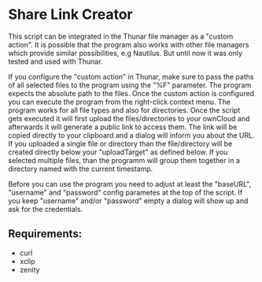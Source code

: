 Share Link Creator
==================

This script can be integrated in the Thunar file manager as a "custom
action". It is possible that the program also works with other file managers
which provide similar possibilities, e.g Nautilus. But until now it was only
tested and used with Thunar.

If you configure the "custom action" in Thunar, make sure to pass the paths of
all selected files to the program using the "%F" parameter. The program expects
the absolute path to the files.  Once the custom action is configured you can
execute the program from the right-click context menu. The program works for
all file types and also for directories. Once the script gets executed it will
first upload the files/directories to your ownCloud and afterwards it will
generate a public link to access them. The link will be copied directly to your
clipboard and a dialog will inform you about the URL. If you uploaded a single
file or directory than the file/directory will be created directly below your
"uploadTarget" as defined below. If you selected multiple files, than the
programm will group them together in a directory named with the current
timestamp.

Before you can use the program you need to adjust at least the "baseURL",
"username" and "password" config parametes at the top of the script. If you
keep "username" and/or "password" empty a dialog will show up and ask for the
credentials.

Requirements:
-------------

- curl
- xclip
- zenity
